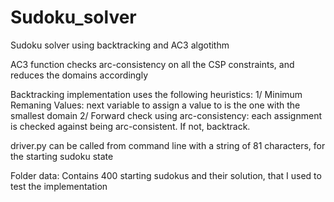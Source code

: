 # Sudoku_solver
Sudoku solver using backtracking and AC3 algotithm

AC3 function checks arc-consistency on all the CSP constraints, and reduces the domains accordingly

Backtracking implementation uses the following heuristics:
  1/ Minimum Remaning Values: next variable to assign a value to is the one with the smallest domain
  2/ Forward check using arc-consistency: each assignment is checked against being arc-consistent. If not, backtrack.
  
  
 driver.py can be called from command line with a string of 81 characters, for the starting sudoku state
 
 Folder data:
 Contains 400 starting sudokus and their solution, that I used to test the implementation
